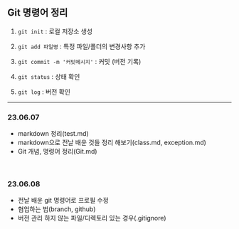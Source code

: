 ## Git 명령어 정리

1. `git init` : 로컬 저장소 생성

2. `git add 파일명` : 특정 파일/폴더의 변경사항 추가

3. `git commit -m '커밋메시지'` : 커밋 (버전 기록)

4. `git status` : 상태 확인

5. `git log` : 버전 확인

---
### 23.06.07  
- markdown 정리(test.md)  
- markdown으로 전날 배운 것들 정리 해보기(class.md, exception.md)  
- Git 개념, 명령어 정리(Git.md)

<br>

### 23.06.08
- 전날 배운 git 명령어로 프로필 수정
- 협업하는 법(branch, github)
- 버전 관리 하지 않는 파일/디렉토리 있는 경우(.gitignore)
